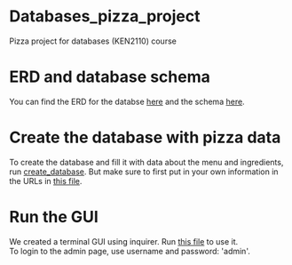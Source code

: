 # Databases_pizza_project
Pizza project for databases (KEN2110) course

# ERD and database schema
You can find the ERD for the databse [here](pizza_project_erd.pdf) and the schema [here](schema.sql).

# Create the database with pizza data
To create the database and fill it with data about the menu and ingredients, run [create_database](create_database.py). But make sure to first put in your own information in the URLs in [this file](Database/db.py).

# Run the GUI
We created a terminal GUI using inquirer. Run [this file](InquirerGUI/start_GUI.py) to use it.  
To login to the admin page, use username and password: 'admin'.